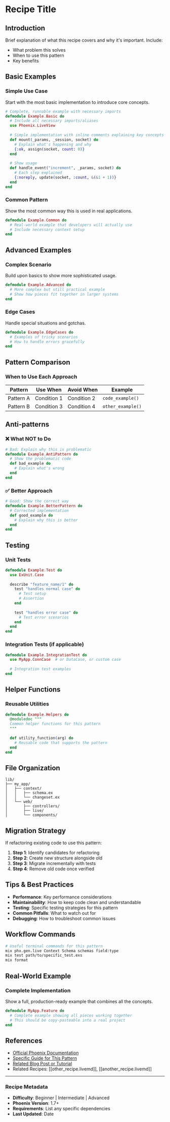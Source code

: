 # Recipe Title

## Introduction

Brief explanation of what this recipe covers and why it's important. Include:
- What problem this solves
- When to use this pattern
- Key benefits

## Basic Examples

### Simple Use Case

Start with the most basic implementation to introduce core concepts.

```elixir
# Complete, runnable example with necessary imports
defmodule Example.Basic do
  # Include all necessary imports/aliases
  use Phoenix.LiveView
  
  # Simple implementation with inline comments explaining key concepts
  def mount(_params, _session, socket) do
    # Explain what's happening and why
    {:ok, assign(socket, count: 0)}
  end
  
  # Show usage
  def handle_event("increment", _params, socket) do
    # Each step explained
    {:noreply, update(socket, :count, &(&1 + 1))}
  end
end
```

### Common Pattern

Show the most common way this is used in real applications.

```elixir
defmodule Example.Common do
  # Real-world example that developers will actually use
  # Include necessary context setup
end
```

## Advanced Examples

### Complex Scenario

Build upon basics to show more sophisticated usage.

```elixir
defmodule Example.Advanced do
  # More complex but still practical example
  # Show how pieces fit together in larger systems
end
```

### Edge Cases

Handle special situations and gotchas.

```elixir
defmodule Example.EdgeCases do
  # Examples of tricky scenarios
  # How to handle errors gracefully
end
```

## Pattern Comparison

### When to Use Each Approach

| Pattern | Use When | Avoid When | Example |
|---------|----------|------------|---------|
| Pattern A | Condition 1 | Condition 2 | `code_example()` |
| Pattern B | Condition 3 | Condition 4 | `other_example()` |

## Anti-patterns

### ❌ What NOT to Do

```elixir
# Bad: Explain why this is problematic
defmodule Example.AntiPattern do
  # Show the problematic code
  def bad_example do
    # Explain what's wrong
  end
end
```

### ✅ Better Approach

```elixir
# Good: Show the correct way
defmodule Example.BetterPattern do
  # Corrected implementation
  def good_example do
    # Explain why this is better
  end
end
```

## Testing

### Unit Tests

```elixir
defmodule Example.Test do
  use ExUnit.Case
  
  describe "feature_name/1" do
    test "handles normal case" do
      # Test setup
      # Assertion
    end
    
    test "handles error case" do
      # Test error scenarios
    end
  end
end
```

### Integration Tests (if applicable)

```elixir
defmodule Example.IntegrationTest do
  use MyApp.ConnCase  # or DataCase, or custom case
  
  # Integration test examples
end
```

## Helper Functions

### Reusable Utilities

```elixir
defmodule Example.Helpers do
  @moduledoc """
  Common helper functions for this pattern
  """
  
  def utility_function(arg) do
    # Reusable code that supports the pattern
  end
end
```

## File Organization

```
lib/
├── my_app/
│   ├── context/
│   │   ├── schema.ex
│   │   └── changeset.ex
│   └── web/
│       ├── controllers/
│       ├── live/
│       └── components/
```

## Migration Strategy

If refactoring existing code to use this pattern:

1. **Step 1**: Identify candidates for refactoring
2. **Step 2**: Create new structure alongside old
3. **Step 3**: Migrate incrementally with tests
4. **Step 4**: Remove old code once verified

## Tips & Best Practices

- **Performance**: Key performance considerations
- **Maintainability**: How to keep code clean and understandable
- **Testing**: Specific testing strategies for this pattern
- **Common Pitfalls**: What to watch out for
- **Debugging**: How to troubleshoot common issues

## Workflow Commands

```bash
# Useful terminal commands for this pattern
mix phx.gen.live Context Schema schemas field:type
mix test path/to/specific_test.exs
mix format
```

## Real-World Example

### Complete Implementation

Show a full, production-ready example that combines all the concepts.

```elixir
defmodule MyApp.Feature do
  # Complete example showing all pieces working together
  # This should be copy-pasteable into a real project
end
```

## References

- [Official Phoenix Documentation](https://hexdocs.pm/phoenix)
- [Specific Guide for This Pattern](https://hexdocs.pm/phoenix/specific_guide.html)
- [Related Blog Post or Tutorial](https://example.com)
- Related Recipes: [[other_recipe.livemd]], [[another_recipe.livemd]]

---

### Recipe Metadata

- **Difficulty**: Beginner | Intermediate | Advanced
- **Phoenix Version**: 1.7+
- **Requirements**: List any specific dependencies
- **Last Updated**: Date